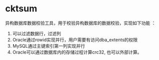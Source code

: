 # cktsum
异构数据库数据校验工具，用于校验异构数据库的数据校验，实现如下功能 ：
1. 可以过滤数据行，过滤列
2. Oracle通过rowid实现并行，用户需要有访问dba_extents的权限
3. MySQL通过主键索引第一列实现并行
4. Oracle可以通过数据库内的存储过程计算crc32, 也可以外部计算。 
